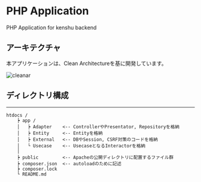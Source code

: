 # PHP Application

PHP Application for kenshu backend

## アーキテクチャ

本アプリケーションは、Clean Architectureを基に開発しています。

![cleanar](https://user-images.githubusercontent.com/79124542/116330960-9b621300-a809-11eb-920d-74fb36ccdde9.jpeg)


## ディレクトリ構成

---

```
htdocs /
    ┝ app /
    │   ┝ Adapter    <-- ControllerやPresentator, Repositoryを格納
    │   ┝ Entity     <-- Entityを格納
    │   ┝ External   <-- DBやSession, CSRF対策のコードを格納
    │   └ Usecase    <-- UsecaseとなるInteractorを格納
    │
    ┝ public         <-- Apacheの公開ディレクトリに配置するファイル群
    ┝ composer.json  <-- autoloadのために記述
    ┝ composer.lock
    └ README.md
```
